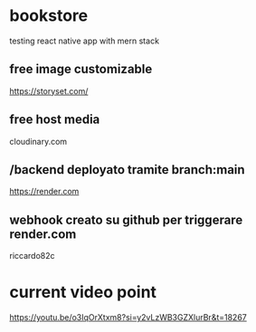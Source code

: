 # bookstore

testing react native app with mern stack

## free image customizable

https://storyset.com/

## free host media

cloudinary.com

## /backend deployato tramite branch:main

https://render.com

## webhook creato su github per triggerare render.com

riccardo82c

# current video point

https://youtu.be/o3IqOrXtxm8?si=y2vLzWB3GZXlurBr&t=18267
